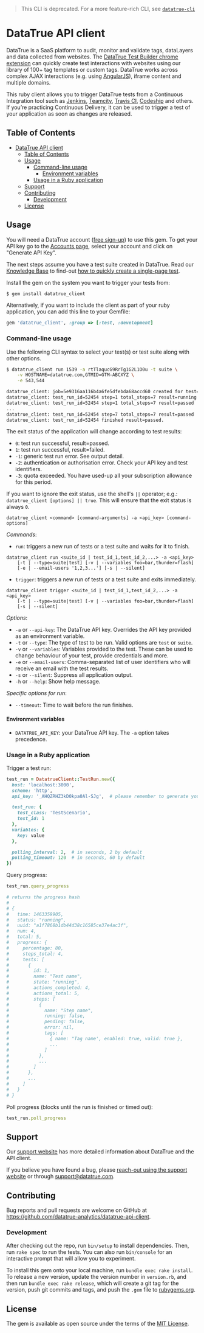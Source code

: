 > This CLI is deprecated. For a more feature-rich CLI, see [`datatrue-cli`](https://github.com/datatrue-analytics/datatrue-cli)

# DataTrue API client

DataTrue is a SaaS platform to audit, monitor and validate tags, dataLayers and data collected from websites. The [DataTrue Test Builder chrome extension](https://chrome.google.com/webstore/detail/datatrue-test-builder/oghoceohpfhokhcoomihkobmpbcljall?hl=en) can quickly create test interactions with websites using our library of 100+ tag templates or custom tags. DataTrue works across complex AJAX interactions (e.g. using [AngularJS](https://angularjs.org/)), iframe content and multiple domains.

This ruby client allows you to trigger DataTrue tests from a Continuous Integration tool such as [Jenkins](https://jenkins.io/), [Teamcity](https://www.jetbrains.com/teamcity/), [Travis CI](https://travis-ci.org/), [Codeship](https://codeship.com/) and others.  If you’re practicing Continuous Delivery, it can be used to trigger a test of your application as soon as changes are released.

## Table of Contents

- [DataTrue API client](#datatrue-api-client)
  - [Table of Contents](#table-of-contents)
  - [Usage](#usage)
    - [Command-line usage](#command-line-usage)
      - [Environment variables](#environment-variables)
    - [Usage in a Ruby application](#usage-in-a-ruby-application)
  - [Support](#support)
  - [Contributing](#contributing)
    - [Development](#development)
  - [License](#license)

## Usage

You will need a DataTrue account ([free sign-up](https://datatrue.com/?utm_source=github&utm_medium=listing&utm_campaign=API_Client)) to use this gem.  To get your API key go to the [Accounts page](https://datatrue.com/accounts/?utm_source=github&utm_medium=listing&utm_campaign=API_Client), select your account and click on "Generate API Key".

The next steps assume you have a test suite created in DataTrue.  Read our [Knowledge Base](https://support.datatrue.com/hc/en-us/categories/200080049-Knowledge-Base?utm_source=github&utm_medium=listing&utm_campaign=API_Client) to find-out [how to quickly create a single-page test](https://support.datatrue.com/hc/en-us/articles/213538568-1-Use-Quick-Start-to-create-a-single-page-test?utm_source=github&utm_medium=listing&utm_campaign=API_Client).

Install the gem on the system you want to trigger your tests from:

```bash
$ gem install datatrue_client
```

Alternatively, if you want to include the client as part of your ruby application, you can add this line to your Gemfile:

```ruby
gem 'datatrue_client', :group => [:test, :development]
```

### Command-line usage

Use the following CLI syntax to select your test(s) or test suite along with other options.

```bash
$ datatrue_client run 1539 -a rtTlaqucG9RrTg1G2L1O0u -t suite \
    -v HOSTNAME=datatrue.com,GTMID=GTM-ABCXYZ \
    -e 543,544

datatrue_client: job=5e9316aa116b4a6fe5dfebda68accd60 created for test="DataTrue Public pages"
datatrue_client: test_run_id=52454 step=1 total_steps=7 result=running
datatrue_client: test_run_id=52454 step=1 total_steps=7 result=passed
...
datatrue_client: test_run_id=52454 step=7 total_steps=7 result=passed
datatrue_client: test_run_id=52454 finished result=passed.
```

The exit status of the application will change according to test results:

- `0`: test run successful, result=passed.
- `1`: test run successful, result=failed.
- `-1`: generic test run error. See output detail.
- `-2`: authentication or authorisation error.  Check your API key and test identifiers.
- `-3`: quota exceeded.  You have used-up all your subscription allowance for this period.

If you want to ignore the exit status, use the shell's `||` operator; e.g.: `datatrue_client [options] || true`.  This will ensure that the exit status is always `0`.

`datatrue_client <command> [command-arguments] -a <api_key> [command-options]`

_Commands_:

- `run`: triggers a new run of tests or a test suite and waits for it to finish.

```text
datatrue_client run <suite_id | test_id_1,test_id_2,...> -a <api_key>
    [-t | --type=suite|test] [-v | --variables foo=bar,thunder=flash]
    [-e | --email-users '1,2,3...'] [-s | --silent]
```

- `trigger`: triggers a new run of tests or a test suite and exits immediately.

```text
datatrue_client trigger <suite_id | test_id_1,test_id_2,...> -a <api_key>
    [-t | --type=suite|test] [-v | --variables foo=bar,thunder=flash]
    [-s | --silent]
```

_Options_:

- `-a` or `--api-key`: The DataTrue API key. Overrides the API key provided as an environment variable.
- `-t` or `--type`: The type of test to be run. Valid options are `test` or `suite`.
- `-v` or `--variables`: Variables provided to the test. These can be used to change behaviour of your test, provide credentials and more.
- `-e` or `--email-users`: Comma-separated list of user identifiers who will receive an email with the test results.
- `-s` or `--silent`: Suppress all application output.
- `-h` or `--help`: Show help message.

_Specific options for run_:

- `--timeout`: Time to wait before the run finishes.

#### Environment variables

- `DATATRUE_API_KEY`: your DataTrue API key.  The `-a` option takes precedence.

### Usage in a Ruby application

Trigger a test run:

```ruby
test_run = DatatrueClient::TestRun.new({
  host: 'localhost:3000',
  scheme: 'http',
  api_key: '_AHQZRHZ3kD0kpa0Al-SJg',  # please remember to generate your own key on datatrue.com

  test_run: {
    test_class: 'TestScenario',
    test_id: 1
  },
  variables: {
    key: value
  },

  polling_interval: 2,  # in seconds, 2 by default
  polling_timeout: 120  # in seconds, 60 by default
})
```

Query progress:

```ruby
test_run.query_progress

# returns the progress hash
#
# {
#   time: 1463359905,
#   status: "running",
#   uuid: "a1f7868b1db44d38c16585ce37e4ac3f",
#   num: 4,
#   total: 5,
#   progress: {
#     percentage: 80,
#     steps_total: 4,
#     tests: [
#       {
#         id: 1,
#         name: "Test name",
#         state: "running",
#         actions_completed: 4,
#         actions_total: 5,
#         steps: [
#           {
#             name: "Step name",
#             running: false,
#             pending: false,
#             error: nil,
#             tags: [
#               { name: "Tag name', enabled: true, valid: true },
#               ...
#             ]
#           },
#           ...
#         ]
#       },
#       ...
#     ]
#   }
# }
```

Poll progress (blocks until the run is finished or timed out):

```ruby
test_run.poll_progress
```

## Support

Our [support website](https://support.datatrue.com/?utm_source=github&utm_medium=listing&utm_campaign=API_Client) has more detailed information about DataTrue and the API client.

If you believe you have found a bug, please [reach-out using the support website](https://support.datatrue.com/hc/en-us/requests/new?utm_source=github&utm_medium=listing&utm_campaign=API_Client) or through support@datatrue.com.

## Contributing

Bug reports and pull requests are welcome on GitHub at <https://github.com/datatrue-analytics/datatrue-api-client>.

### Development

After checking out the repo, run `bin/setup` to install dependencies. Then, run `rake spec` to run the tests. You can also run `bin/console` for an interactive prompt that will allow you to experiment.

To install this gem onto your local machine, run `bundle exec rake install`. To release a new version, update the version number in `version.rb`, and then run `bundle exec rake release`, which will create a git tag for the version, push git commits and tags, and push the `.gem` file to [rubygems.org](https://rubygems.org).

## License

The gem is available as open source under the terms of the [MIT License](http://opensource.org/licenses/MIT).

